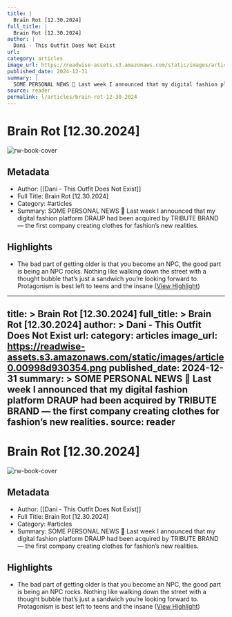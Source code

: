 ```yaml
---
title: |
  Brain Rot [12.30.2024]
full_title: |
  Brain Rot [12.30.2024]
author: |
  Dani - This Outfit Does Not Exist
url: 
category: articles
image_url: https://readwise-assets.s3.amazonaws.com/static/images/article0.00998d930354.png
published_date: 2024-12-31
summary: |
  SOME PERSONAL NEWS 💬 Last week I announced that my digital fashion platform DRAUP had been acquired by TRIBUTE BRAND — the first company creating clothes for fashion’s new realities.
source: reader
permalink: l/articles/brain-rot-12-30-2024
---
```

# Brain Rot [12.30.2024]

![rw-book-cover](https://readwise-assets.s3.amazonaws.com/static/images/article0.00998d930354.png)

## Metadata
- Author: [[Dani - This Outfit Does Not Exist]]
- Full Title: Brain Rot [12.30.2024]
- Category: #articles
- Summary: SOME PERSONAL NEWS 💬 Last week I announced that my digital fashion platform DRAUP had been acquired by TRIBUTE BRAND — the first company creating clothes for fashion’s new realities.

## Highlights
- The bad part of getting older is that you become an NPC, the good part is being an NPC rocks. Nothing like walking down the street with a thought bubble that’s just a sandwich you’re looking forward to. Protagonism is best left to teens and the insane ([View Highlight](https://read.readwise.io/read/01jge1xcftc2nh264c0w6b7c8t))


---
title: >
  Brain Rot [12.30.2024]
full_title: >
  Brain Rot [12.30.2024]
author: >
  Dani - This Outfit Does Not Exist
url: 
category: articles
image_url: https://readwise-assets.s3.amazonaws.com/static/images/article0.00998d930354.png
published_date: 2024-12-31
summary: >
  SOME PERSONAL NEWS 💬 Last week I announced that my digital fashion platform DRAUP had been acquired by TRIBUTE BRAND — the first company creating clothes for fashion’s new realities.
source: reader
---
# Brain Rot [12.30.2024]

![rw-book-cover](https://readwise-assets.s3.amazonaws.com/static/images/article0.00998d930354.png)

## Metadata
- Author: [[Dani - This Outfit Does Not Exist]]
- Full Title: Brain Rot [12.30.2024]
- Category: #articles
- Summary: SOME PERSONAL NEWS 💬 Last week I announced that my digital fashion platform DRAUP had been acquired by TRIBUTE BRAND — the first company creating clothes for fashion’s new realities.

## Highlights
- The bad part of getting older is that you become an NPC, the good part is being an NPC rocks. Nothing like walking down the street with a thought bubble that’s just a sandwich you’re looking forward to. Protagonism is best left to teens and the insane ([View Highlight](https://read.readwise.io/read/01jge1xcftc2nh264c0w6b7c8t))



